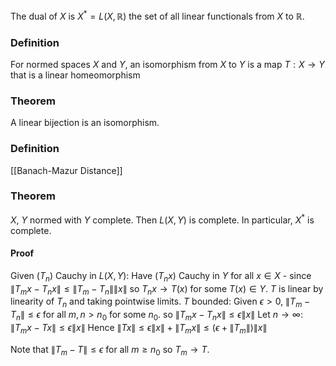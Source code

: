 The dual of $X$ is $X^{*}=L(X,\mathbb{R})$ the set of all linear functionals from $X$ to $\mathbb{R}$.

### Definition
For normed spaces $X$ and $Y$, an isomorphism from $X$ to $Y$ is a map $T:X\to Y$ that is a linear homeomorphism

### Theorem
A linear bijection is an isomorphism.

### Definition
[[Banach-Mazur Distance]]

### Theorem
$X$, $Y$ normed with $Y$ complete. Then $L(X,Y)$ is complete. In particular, $X^{*}$ is complete.
#### Proof
Given $(T_{n})$ Cauchy in $L(X,Y)$:
Have $(T_{n}x)$ Cauchy in $Y$ for all $x\in X$ - since $\lVert T_{m}x-T_{n} x\rVert\leq \lVert T_{m}-T_{n} \rVert\lVert x \rVert$ so $T_{n}x\to T(x)$ for some $T(x)\in Y$.
$T$ is linear by linearity of $T_{n}$ and taking pointwise limits.
$T$ bounded: Given $\epsilon>0$, $\lVert T_{m}-T_{n} \rVert\leq \epsilon$ for all $m,n>n_{0}$ for some $n_{0}$.
so $\lVert T_{m}x-T_{n}x \rVert\leq \epsilon \lVert x \rVert$
Let $n\to \infty$: $\lVert T_{m}x-Tx \rVert\leq \epsilon\lVert x \rVert$
Hence $\lVert Tx \rVert\leq \epsilon \lVert x \rVert+\lVert T_{m}x \rVert\leq(\epsilon+\lVert T_{m} \rVert)\lVert x \rVert$

Note that $\lVert T_{m}-T \rVert\leq \epsilon$ for all $m\geq n_{0}$ so $T_{m}\to T$.
